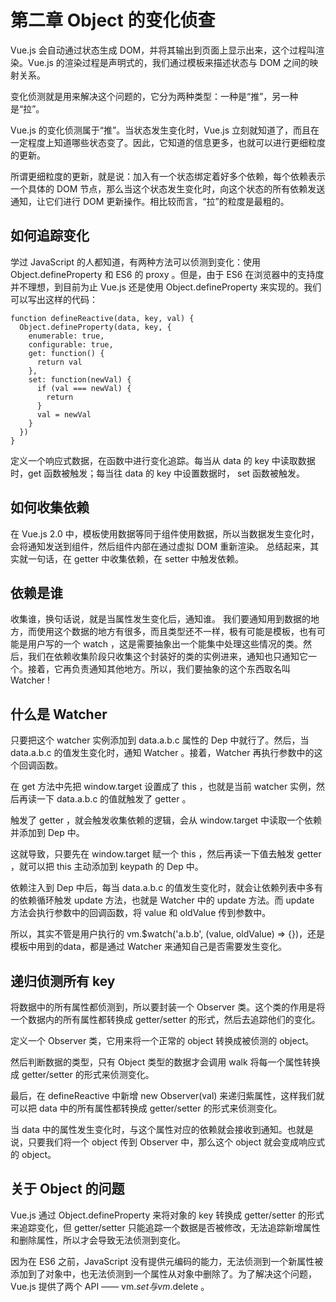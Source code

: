 # 第二章 Object 的变化侦查

Vue.js 会自动通过状态生成 DOM，并将其输出到页面上显示出来，这个过程叫渲染。Vue.js 的渲染过程是声明式的，我们通过模板来描述状态与 DOM 之间的映射关系。

变化侦测就是用来解决这个问题的，它分为两种类型：一种是“推”，另一种是“拉”。

Vue.js 的变化侦测属于“推”。当状态发生变化时，Vue.js 立刻就知道了，而且在一定程度上知道哪些状态变了。因此，它知道的信息更多，也就可以进行更细粒度的更新。

所谓更细粒度的更新，就是说：加入有一个状态绑定着好多个依赖，每个依赖表示一个具体的 DOM 节点，那么当这个状态发生变化时，向这个状态的所有依赖发送通知，让它们进行 DOM 更新操作。相比较而言，“拉”的粒度是最粗的。

## 如何追踪变化

学过 JavaScript 的人都知道，有两种方法可以侦测到变化：使用 Object.defineProperty 和 ES6 的 proxy 。但是，由于 ES6 在浏览器中的支持度并不理想，到目前为止 Vue.js 还是使用 Object.defineProperty 来实现的。我们可以写出这样的代码：

```
function defineReactive(data, key, val) {
  Object.defineProperty(data, key, {
    enumerable: true,
    configurable: true,
    get: function() {
      return val
    },
    set: function(newVal) {
      if (val === newVal) {
        return
      }
      val = newVal
    }
  })   
}
```
定义一个响应式数据，在函数中进行变化追踪。每当从 data 的 key 中读取数据时，get 函数被触发；每当往 data 的 key 中设置数据时， set 函数被触发。

## 如何收集依赖

在 Vue.js 2.0 中，模板使用数据等同于组件使用数据，所以当数据发生变化时，会将通知发送到组件，然后组件内部在通过虚拟 DOM 重新渲染。
总结起来，其实就一句话，在 getter 中收集依赖，在 setter 中触发依赖。

## 依赖是谁

收集谁，换句话说，就是当属性发生变化后，通知谁。
我们要通知用到数据的地方，而使用这个数据的地方有很多，而且类型还不一样，极有可能是模板，也有可能是用户写的一个 watch ，这是需要抽象出一个能集中处理这些情况的类。然后，我们在依赖收集阶段只收集这个封装好的类的实例进来，通知也只通知它一个。接着，它再负责通知其他地方。所以，我们要抽象的这个东西取名叫 Watcher !

## 什么是 Watcher

只要把这个 watcher 实例添加到 data.a.b.c 属性的 Dep 中就行了。然后，当 data.a.b.c 的值发生变化时，通知 Watcher 。接着，Watcher 再执行参数中的这个回调函数。

在 get 方法中先把 window.target 设置成了 this ，也就是当前 watcher 实例，然后再读一下 data.a.b.c 的值就触发了 getter 。

触发了 getter ，就会触发收集依赖的逻辑，会从 window.target 中读取一个依赖并添加到 Dep 中。

这就导致，只要先在 window.target 赋一个 this ，然后再读一下值去触发 getter ，就可以把 this 主动添加到 keypath 的 Dep 中。

依赖注入到 Dep 中后，每当 data.a.b.c 的值发生变化时，就会让依赖列表中多有的依赖循环触发 update 方法，也就是 Watcher 中的 update 方法。而 update 方法会执行参数中的回调函数，将 value 和 oldValue 传到参数中。

所以，其实不管是用户执行的 vm.$watch('a.b.b', (value, oldValue) => {})，还是模板中用到的data，都是通过 Watcher 来通知自己是否需要发生变化。

## 递归侦测所有 key

将数据中的所有属性都侦测到，所以要封装一个 Observer 类。这个类的作用是将一个数据内的所有属性都转换成 getter/setter 的形式，然后去追踪他们的变化。

定义一个 Observer 类，它用来将一个正常的 object 转换成被侦测的 object。

然后判断数据的类型，只有 Object 类型的数据才会调用 walk 将每一个属性转换成 getter/setter 的形式来侦测变化。

最后，在 defineReactive 中新增 new Observer(val) 来递归紫属性，这样我们就可以把 data 中的所有属性都转换成 getter/setter 的形式来侦测变化。

当 data 中的属性发生变化时，与这个属性对应的依赖就会接收到通知。也就是说，只要我们将一个 object 传到 Observer 中，那么这个 object 就会变成响应式的 object。

## 关于 Object 的问题

Vue.js 通过 Object.defineProperty 来将对象的 key 转换成 getter/setter 的形式来追踪变化，但 getter/setter 只能追踪一个数据是否被修改，无法追踪新增属性和删除属性，所以才会导致无法侦测到变化。

因为在 ES6 之前，JavaScript 没有提供元编码的能力，无法侦测到一个新属性被添加到了对象中，也无法侦测到一个属性从对象中删除了。为了解决这个问题，Vue.js 提供了两个 API —— vm.$set 与 vm.$delete 。

